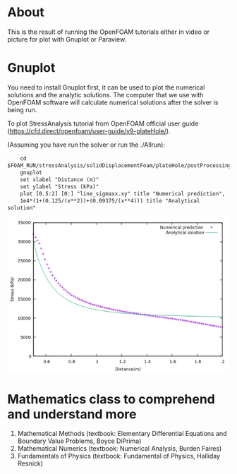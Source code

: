 # About
This is the result of running the OpenFOAM tutorials either in video or picture for plot with Gnuplot or Paraview.

# Gnuplot
You need to install Gnuplot first, it can be used to plot the numerical solutions and the analytic solutions.
The computer that we use with OpenFOAM software will calculate numerical solutions after the solver is being run.

To plot StressAnalysis tutorial from OpenFOAM official user guide (https://cfd.direct/openfoam/user-guide/v9-plateHole/).

(Assuming you have run the solver or run the ./Allrun):

        cd $FOAM_RUN/stressAnalysis/solidDisplacementFoam/plateHole/postProcessing/graphUniform/100/
        gnuplot
        set xlabel "Distance (m)"
        set ylabel "Stress (kPa)"
        plot [0.5:2] [0:] "line_sigmaxx.xy" title "Numerical prediction",
        1e4*(1+(0.125/(x**2))+(0.09375/(x**4))) title "Analytical solution"

![Stress Analysis](StressAnalysis.png)

# Mathematics class to comprehend and understand more
1. Mathematical Methods (textbook: Elementary Differential Equations and Boundary Value Problems, Boyce DiPrima)
2. Mathematical Numerics (textbook: Numerical Analysis, Burden Faires)
3. Fundamentals of Physics (textbook: Fundamental of Physics, Halliday Resnick)
